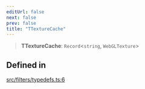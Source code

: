 ```yaml
---
editUrl: false
next: false
prev: false
title: "TTextureCache"
---
```


> **TTextureCache**: `Record`\<`string`, `WebGLTexture`\>

## Defined in

[src/filters/typedefs.ts:6](https://github.com/fabricjs/fabric.js/blob/a0b4adf41e0a1fd81824114cedd4c32bfb8cac25/src/filters/typedefs.ts#L6)
